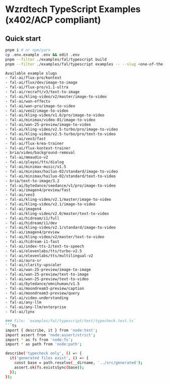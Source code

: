 # Wzrdtech TypeScript Examples (x402/ACP compliant)

## Quick start
```bash
pnpm i # or npm/yarn
cp .env.example .env && edit .env
pnpm --filter ./examples/fal/typescript build
pnpm --filter ./examples/fal/typescript examples -- --slug <one-of-the-slugs-below>

Available example slugs
- fal-ai/flux-pro/kontext
- fal-ai/flux/dev/image-to-image
- fal-ai/flux-pro/v1.1-ultra
- fal-ai/recraft/v3/text-to-image
- fal-ai/kling-video/v2/master/image-to-video
- fal-ai/wan-effects
- fal-ai/wan-pro/image-to-video
- fal-ai/veo2/image-to-video
- fal-ai/kling-video/v1.6/pro/image-to-video
- fal-ai/minimax/video-01/image-to-video
- fal-ai/wan-25-preview/image-to-video
- fal-ai/kling-video/v2.5-turbo/pro/image-to-video
- fal-ai/kling-video/v2.5-turbo/pro/text-to-video
- fal-ai/veo3/fast
- fal-ai/flux-krea-trainer
- fal-ai/flux-kontext-trainer
- bria/video/background-removal
- fal-ai/mmaudio-v2
- fal-ai/playai/tts/dialog
- fal-ai/minimax-music/v1.5
- fal-ai/minimax/hailuo-02/standard/image-to-video
- fal-ai/minimax/hailuo-02/standard/text-to-video
- bria/text-to-image/3.2
- fal-ai/bytedance/seedance/v1/pro/image-to-video
- fal-ai/imagen4/preview/fast
- fal-ai/veo3
- fal-ai/kling-video/v2.1/master/image-to-video
- fal-ai/kling-video/v2.1/image-to-video
- fal-ai/imagen4
- fal-ai/kling-video/v2.0/master/text-to-video
- fal-ai/hidream/i1/full
- fal-ai/hidream/i1/dev
- fal-ai/kling-video/v2.1/standard/image-to-video
- fal-ai/imagen4/preview
- fal-ai/kling-video/v2/master/text-to-video
- fal-ai/hidream-i1-fast
- fal-ai/index-tts-2/text-to-speech
- fal-ai/elevenlabs/tts/turbo-v2.5
- fal-ai/elevenlabs/tts/multilingual-v2
- fal-ai/aura-sr
- fal-ai/clarity-upscaler
- fal-ai/wan-25-preview/image-to-image
- fal-ai/wan-25-preview/text-to-image
- fal-ai/wan-25-preview/text-to-video
- fal-ai/bytedance/omnihuman/v1.5
- fal-ai/moondream3-preview/caption
- fal-ai/moondream3-preview/query
- fal-ai/video-understanding
- fal-ai/any-llm
- fal-ai/any-llm/enterprise
- fal-ai/lynx

### File: `examples/fal/typescript/test/typecheck.test.ts`
```ts
import { describe, it } from 'node:test';
import assert from 'node:assert/strict';
import * as fs from 'node:fs';
import * as path from 'node:path';

describe('typecheck only', () => {
  it('generated files exist', () => {
    const base = path.resolve(__dirname, '../src/generated');
    assert.ok(fs.existsSync(base));
  });
});
```
